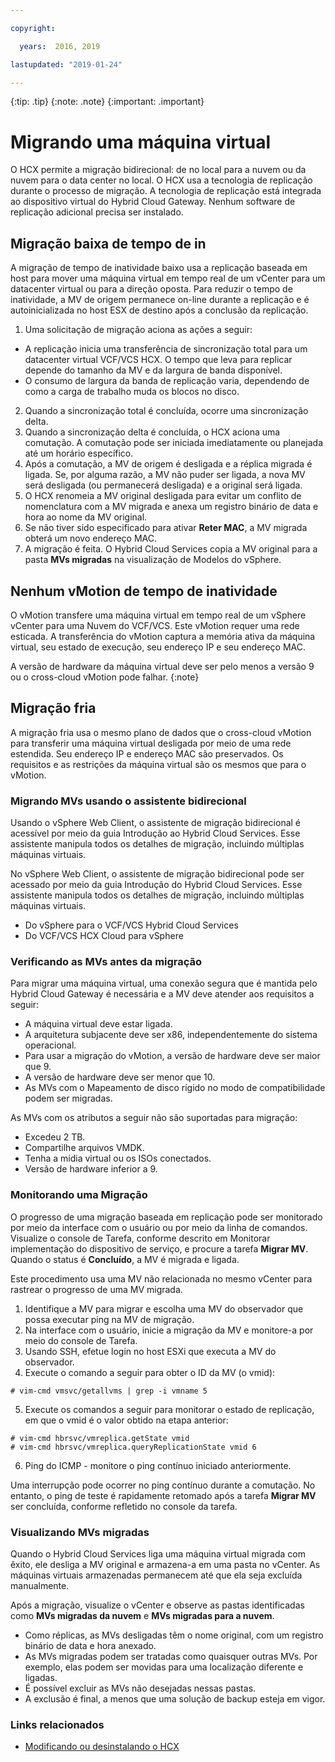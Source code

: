 ```yaml
---

copyright:

  years:  2016, 2019

lastupdated: "2019-01-24"

---
```


{:tip: .tip}
{:note: .note}
{:important: .important}

# Migrando uma máquina virtual

O HCX permite a migração bidirecional: de no local para a nuvem ou da nuvem para o data center no local. O HCX usa a tecnologia de replicação durante o processo de migração. A tecnologia de replicação está integrada ao dispositivo virtual do Hybrid Cloud Gateway. Nenhum software de replicação adicional precisa ser instalado.

## Migração baixa de tempo de in

A migração de tempo de inatividade baixo usa a replicação baseada em host para mover uma máquina virtual em tempo real de um vCenter para um datacenter virtual ou para a direção oposta. Para reduzir o tempo de inatividade, a MV de origem permanece on-line durante a replicação e é autoinicializada no host ESX de destino após a conclusão da replicação.

1. Uma solicitação de migração aciona as ações a seguir:
  * A replicação inicia uma transferência de sincronização total para um datacenter virtual VCF/VCS HCX. O tempo que leva para replicar depende do tamanho da MV e da largura de banda disponível.
  * O consumo de largura da banda de replicação varia, dependendo de como a carga de trabalho muda os blocos no disco.
2. Quando a sincronização total é concluída, ocorre uma sincronização delta.
3. Quando a sincronização delta é concluída, o HCX aciona uma comutação. A comutação pode ser iniciada imediatamente ou planejada até um horário específico.
4. Após a comutação, a MV de origem é desligada e a réplica migrada é ligada. Se, por alguma razão, a MV não puder ser ligada, a nova MV será desligada (ou permanecerá desligada) e a original será ligada.
5. O HCX renomeia a MV original desligada para evitar um conflito de nomenclatura com a MV migrada e anexa um registro binário de data e hora ao nome da MV original.
6. Se não tiver sido especificado para ativar **Reter MAC**, a MV migrada obterá um novo endereço MAC.
7. A migração é feita. O Hybrid Cloud Services copia a MV original para a pasta **MVs migradas** na visualização de Modelos do vSphere.

## Nenhum vMotion de tempo de inatividade

O vMotion transfere uma máquina virtual em tempo real de um vSphere vCenter para uma Nuvem do VCF/VCS. Este vMotion requer uma rede esticada. A transferência do vMotion captura a memória ativa da máquina virtual, seu estado de execução, seu endereço IP e seu endereço MAC.

A versão de hardware da máquina virtual deve ser pelo menos a versão 9 ou o cross-cloud vMotion pode falhar.
{:note}

## Migração fria

A migração fria usa o mesmo plano de dados que o cross-cloud vMotion para transferir uma máquina virtual desligada por meio de uma rede estendida. Seu endereço IP e endereço MAC são preservados. Os requisitos e as restrições da máquina virtual são os mesmos que para o vMotion.

### Migrando MVs usando o assistente bidirecional

Usando o vSphere Web Client, o assistente de migração bidirecional é acessível por meio da guia Introdução ao Hybrid Cloud Services. Esse assistente manipula todos os detalhes de migração, incluindo múltiplas máquinas virtuais.

No vSphere Web Client, o assistente de migração bidirecional pode ser acessado por meio da guia Introdução do Hybrid Cloud Services. Esse assistente manipula todos os detalhes de migração, incluindo múltiplas máquinas virtuais.
* Do vSphere para o VCF/VCS Hybrid Cloud Services
* Do VCF/VCS HCX Cloud para vSphere

### Verificando as MVs antes da migração

Para migrar uma máquina virtual, uma conexão segura que é mantida pelo Hybrid Cloud Gateway é necessária e a MV deve atender aos requisitos a seguir:
* A máquina virtual deve estar ligada.
* A arquitetura subjacente deve ser x86, independentemente do sistema operacional.
* Para usar a migração do vMotion, a versão de hardware deve ser maior que 9.
* A versão de hardware deve ser menor que 10.
* As MVs com o Mapeamento de disco rígido no modo de compatibilidade podem ser migradas.

As MVs com os atributos a seguir não são suportadas para migração:
* Excedeu 2 TB.
* Compartilhe arquivos VMDK.
* Tenha a mídia virtual ou os ISOs conectados.
* Versão de hardware inferior a 9.

### Monitorando uma Migração

O progresso de uma migração baseada em replicação pode ser monitorado por meio da interface com o usuário ou por meio da linha de comandos. Visualize o console de Tarefa, conforme descrito em Monitorar implementação do dispositivo de serviço, e procure a tarefa **Migrar MV**. Quando
o status é **Concluído**, a MV é migrada e ligada.

Este procedimento usa uma MV não relacionada no mesmo vCenter para rastrear o progresso de uma MV migrada.

1. Identifique a MV para migrar e escolha uma MV do observador que possa executar ping na MV de migração.
2. Na interface com o usuário, inicie a migração da MV e monitore-a por meio do console de Tarefa.
3. Usando SSH, efetue login no host ESXi que executa a MV do observador.
4. Execute o comando a seguir para obter o ID da MV (o vmid):

  ```
  # vim-cmd vmsvc/getallvms | grep -i vmname 5
  ```

5. Execute os comandos a seguir para monitorar o estado de replicação, em que o vmid é o valor obtido na etapa anterior:

  ```
  # vim-cmd hbrsvc/vmreplica.getState vmid
  # vim-cmd hbrsvc/vmreplica.queryReplicationState vmid 6
  ```

6. Ping do ICMP - monitore o ping contínuo iniciado anteriormente.

Uma interrupção pode ocorrer no ping contínuo durante a comutação. No entanto, o ping de teste é rapidamente retomado
após a tarefa **Migrar MV** ser concluída, conforme refletido no console da tarefa.

### Visualizando MVs migradas

Quando o Hybrid Cloud Services liga uma máquina virtual migrada com êxito, ele desliga a MV original e armazena-a em uma pasta no vCenter. As máquinas virtuais armazenadas permanecem até que ela seja excluída manualmente.

Após a migração, visualize o vCenter e observe as pastas identificadas como **MVs migradas da nuvem** e **MVs migradas para a nuvem**.
* Como réplicas, as MVs desligadas têm o nome original, com um registro binário de data e hora anexado.
* As MVs migradas podem ser tratadas como quaisquer outras MVs. Por exemplo, elas podem ser movidas para uma localização
diferente e ligadas.
* É possível excluir as MVs não desejadas nessas pastas.
* A exclusão é final, a menos que uma solução de backup esteja em vigor.

### Links relacionados

* [Modificando ou desinstalando o HCX](/docs/services/vmwaresolutions/archiref/hcx-archi/hcx-archi-mod-uninstall.html)
